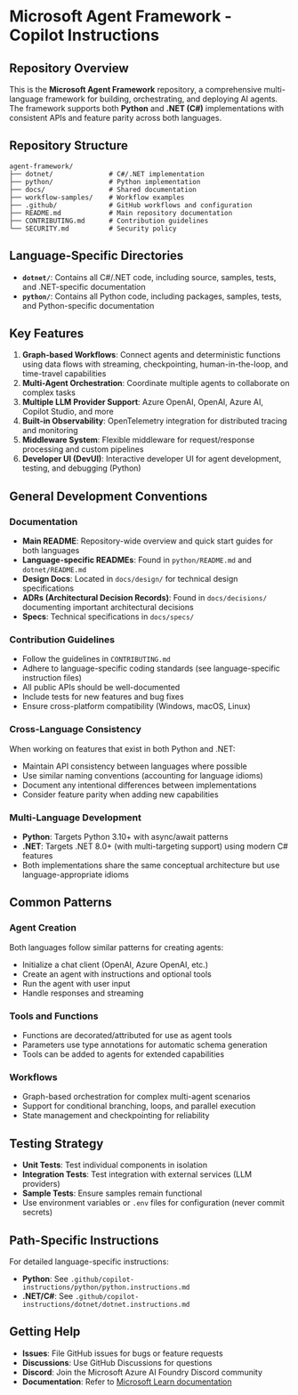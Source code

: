 # Microsoft Agent Framework - Copilot Instructions

## Repository Overview

This is the **Microsoft Agent Framework** repository, a comprehensive multi-language framework for building, orchestrating, and deploying AI agents. The framework supports both **Python** and **.NET (C#)** implementations with consistent APIs and feature parity across both languages.

## Repository Structure

```
agent-framework/
├── dotnet/              # C#/.NET implementation
├── python/              # Python implementation
├── docs/                # Shared documentation
├── workflow-samples/    # Workflow examples
├── .github/             # GitHub workflows and configuration
├── README.md            # Main repository documentation
├── CONTRIBUTING.md      # Contribution guidelines
└── SECURITY.md          # Security policy
```

## Language-Specific Directories

- **`dotnet/`**: Contains all C#/.NET code, including source, samples, tests, and .NET-specific documentation
- **`python/`**: Contains all Python code, including packages, samples, tests, and Python-specific documentation

## Key Features

1. **Graph-based Workflows**: Connect agents and deterministic functions using data flows with streaming, checkpointing, human-in-the-loop, and time-travel capabilities
2. **Multi-Agent Orchestration**: Coordinate multiple agents to collaborate on complex tasks
3. **Multiple LLM Provider Support**: Azure OpenAI, OpenAI, Azure AI, Copilot Studio, and more
4. **Built-in Observability**: OpenTelemetry integration for distributed tracing and monitoring
5. **Middleware System**: Flexible middleware for request/response processing and custom pipelines
6. **Developer UI (DevUI)**: Interactive developer UI for agent development, testing, and debugging (Python)

## General Development Conventions

### Documentation

- **Main README**: Repository-wide overview and quick start guides for both languages
- **Language-specific READMEs**: Found in `python/README.md` and `dotnet/README.md`
- **Design Docs**: Located in `docs/design/` for technical design specifications
- **ADRs (Architectural Decision Records)**: Found in `docs/decisions/` documenting important architectural decisions
- **Specs**: Technical specifications in `docs/specs/`

### Contribution Guidelines

- Follow the guidelines in `CONTRIBUTING.md`
- Adhere to language-specific coding standards (see language-specific instruction files)
- All public APIs should be well-documented
- Include tests for new features and bug fixes
- Ensure cross-platform compatibility (Windows, macOS, Linux)

### Cross-Language Consistency

When working on features that exist in both Python and .NET:
- Maintain API consistency between languages where possible
- Use similar naming conventions (accounting for language idioms)
- Document any intentional differences between implementations
- Consider feature parity when adding new capabilities

### Multi-Language Development

- **Python**: Targets Python 3.10+ with async/await patterns
- **.NET**: Targets .NET 8.0+ (with multi-targeting support) using modern C# features
- Both implementations share the same conceptual architecture but use language-appropriate idioms

## Common Patterns

### Agent Creation

Both languages follow similar patterns for creating agents:
- Initialize a chat client (OpenAI, Azure OpenAI, etc.)
- Create an agent with instructions and optional tools
- Run the agent with user input
- Handle responses and streaming

### Tools and Functions

- Functions are decorated/attributed for use as agent tools
- Parameters use type annotations for automatic schema generation
- Tools can be added to agents for extended capabilities

### Workflows

- Graph-based orchestration for complex multi-agent scenarios
- Support for conditional branching, loops, and parallel execution
- State management and checkpointing for reliability

## Testing Strategy

- **Unit Tests**: Test individual components in isolation
- **Integration Tests**: Test integration with external services (LLM providers)
- **Sample Tests**: Ensure samples remain functional
- Use environment variables or `.env` files for configuration (never commit secrets)

## Path-Specific Instructions

For detailed language-specific instructions:
- **Python**: See `.github/copilot-instructions/python/python.instructions.md`
- **.NET/C#**: See `.github/copilot-instructions/dotnet/dotnet.instructions.md`

## Getting Help

- **Issues**: File GitHub issues for bugs or feature requests
- **Discussions**: Use GitHub Discussions for questions
- **Discord**: Join the Microsoft Azure AI Foundry Discord community
- **Documentation**: Refer to [Microsoft Learn documentation](https://learn.microsoft.com/agent-framework/)
